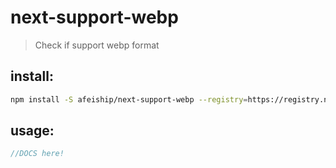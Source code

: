 # next-support-webp
> Check if support webp format

## install:
```bash
npm install -S afeiship/next-support-webp --registry=https://registry.npm.taobao.org
```

## usage:
```js
//DOCS here!
```
